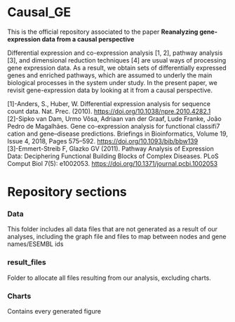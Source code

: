 # Causal_GE
This is the official repository associated to the paper **Reanalyzing gene-expression data from a causal perspective**

Differential expression and co-expression analysis [1, 2], pathway analysis [3], and dimensional reduction techniques [4] are usual ways of processing gene expression data.
As a result, we obtain sets of differentially expressed genes and enriched pathways, which are assumed to underly the main biological processes in the system under study.
In the present paper, we revisit gene-expression data by looking at it from a causal perspective.  

[1]-Anders, S., Huber, W. Differential expression analysis for sequence count data. Nat. Prec. (2010). https://doi.org/10.1038/npre.2010.4282.1  
[2]-Sipko van Dam, Urmo Võsa, Adriaan van der Graaf, Lude Franke, João Pedro de Magalhães. Gene co-expression analysis for functional classifi7
cation and gene–disease predictions. Briefings in Bioinformatics, Volume 19, Issue 4, 2018, Pages 575–592. https://doi.org/10.1093/bib/bbw139  
[3]-Emmert-Streib F, Glazko GV (2011). Pathway Analysis of Expression Data: Deciphering Functional Building Blocks
of Complex Diseases. PLoS Comput Biol 7(5): e1002053. https://doi.org/10.1371/journal.pcbi.1002053

# Repository sections
### Data
This folder includes all data files that are not generated as a result of our analyses, including the graph file and files to map between nodes and
gene names/ESEMBL ids

### result_files
Folder to allocate all files resulting from our analysis, excluding charts.

### Charts
Contains every generated figure 
